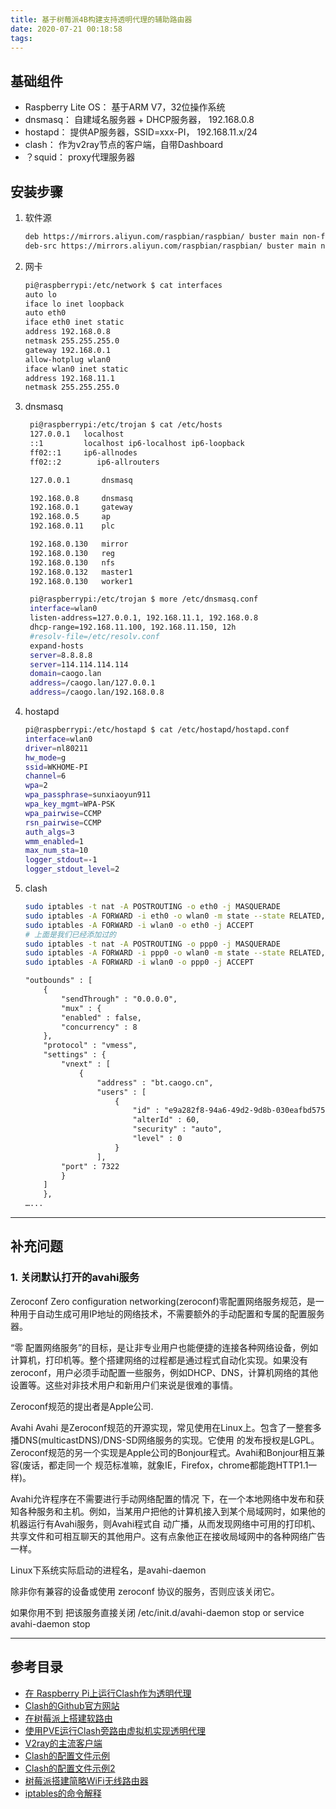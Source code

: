 ```yaml
---
title: 基于树莓派4B构建支持透明代理的辅助路由器
date: 2020-07-21 00:18:58
tags:
---
```


## 基础组件

- Raspberry Lite OS：   基于ARM V7，32位操作系统
- dnsmasq： 自建域名服务器 + DHCP服务器， 192.168.0.8
- hostapd： 提供AP服务器，SSID=xxx-PI， 192.168.11.x/24
- clash：   作为v2ray节点的客户端，自带Dashboard
- ？squid： proxy代理服务器

## 安装步骤

1. 软件源

    ``` txt
    deb https://mirrors.aliyun.com/raspbian/raspbian/ buster main non-free contrib
    deb-src https://mirrors.aliyun.com/raspbian/raspbian/ buster main non-free contrib
    ```

2. 网卡

    ``` sh
    pi@raspberrypi:/etc/network $ cat interfaces
    auto lo
    iface lo inet loopback
    auto eth0
    iface eth0 inet static
    address 192.168.0.8
    netmask 255.255.255.0
    gateway 192.168.0.1
    allow-hotplug wlan0
    iface wlan0 inet static
    address 192.168.11.1
    netmask 255.255.255.0
    ```

3. dnsmasq

   ``` sh
    pi@raspberrypi:/etc/trojan $ cat /etc/hosts
    127.0.0.1   localhost
    ::1         localhost ip6-localhost ip6-loopback
    ff02::1     ip6-allnodes
    ff02::2        ip6-allrouters

    127.0.0.1       dnsmasq

    192.168.0.8     dnsmasq
    192.168.0.1     gateway
    192.168.0.5     ap
    192.168.0.11    plc

    192.168.0.130   mirror
    192.168.0.130   reg
    192.168.0.130   nfs
    192.168.0.132   master1
    192.168.0.130   worker1

    pi@raspberrypi:/etc/trojan $ more /etc/dnsmasq.conf
    interface=wlan0
    listen-address=127.0.0.1, 192.168.11.1, 192.168.0.8
    dhcp-range=192.168.11.100, 192.168.11.150, 12h
    #resolv-file=/etc/resolv.conf
    expand-hosts
    server=8.8.8.8
    server=114.114.114.114
    domain=caogo.lan
    address=/caogo.lan/127.0.0.1
    address=/caogo.lan/192.168.0.8
   ```

4. hostapd

    ``` sh
    pi@raspberrypi:/etc/hostapd $ cat /etc/hostapd/hostapd.conf
    interface=wlan0
    driver=nl80211
    hw_mode=g
    ssid=WKHOME-PI
    channel=6
    wpa=2
    wpa_passphrase=sunxiaoyun911
    wpa_key_mgmt=WPA-PSK
    wpa_pairwise=CCMP
    rsn_pairwise=CCMP
    auth_algs=3
    wmm_enabled=1
    max_num_sta=10
    logger_stdout=-1
    logger_stdout_level=2
    ```

5. clash

    ``` sh
    sudo iptables -t nat -A POSTROUTING -o eth0 -j MASQUERADE  
    sudo iptables -A FORWARD -i eth0 -o wlan0 -m state --state RELATED,ESTABLISHED -j ACCEPT  
    sudo iptables -A FORWARD -i wlan0 -o eth0 -j ACCEPT
    # 上面是我们已经添加过的
    sudo iptables -t nat -A POSTROUTING -o ppp0 -j MASQUERADE  
    sudo iptables -A FORWARD -i ppp0 -o wlan0 -m state --state RELATED,ESTABLISHED -j ACCEPT  
    sudo iptables -A FORWARD -i wlan0 -o ppp0 -j ACCEPT
    ```

    ``` txt
    "outbounds" : [
        {
            "sendThrough" : "0.0.0.0",
            "mux" : {
            "enabled" : false,
            "concurrency" : 8
        },
        "protocol" : "vmess",
        "settings" : {
            "vnext" : [
                {
                    "address" : "bt.caogo.cn",
                    "users" : [
                        {
                            "id" : "e9a282f8-94a6-49d2-9d8b-030eafbd5759",
                            "alterId" : 60,
                            "security" : "auto",
                            "level" : 0
                        }
                    ],
            "port" : 7322
            }
        ]
        },
    …...

    ```

---

## 补充问题

### 1. 关闭默认打开的avahi服务

Zeroconf
Zero configuration networking(zeroconf)零配置网络服务规范，是一种用于自动生成可用IP地址的网络技术，不需要额外的手动配置和专属的配置服务器。

“零 配置网络服务”的目标，是让非专业用户也能便捷的连接各种网络设备，例如计算机，打印机等。整个搭建网络的过程都是通过程式自动化实现。如果没有 zeroconf，用户必须手动配置一些服务，例如DHCP、DNS，计算机网络的其他设置等。这些对非技术用户和新用户们来说是很难的事情。

Zeroconf规范的提出者是Apple公司.

Avahi
Avahi 是Zeroconf规范的开源实现，常见使用在Linux上。包含了一整套多播DNS(multicastDNS)/DNS-SD网络服务的实现。它使用 的发布授权是LGPL。Zeroconf规范的另一个实现是Apple公司的Bonjour程式。Avahi和Bonjour相互兼容(废话，都走同一个 规范标准嘛，就象IE，Firefox，chrome都能跑HTTP1.1一样)。

Avahi允许程序在不需要进行手动网络配置的情况 下，在一个本地网络中发布和获知各种服务和主机。例如，当某用户把他的计算机接入到某个局域网时，如果他的机器运行有Avahi服务，则Avahi程式自 动广播，从而发现网络中可用的打印机、共享文件和可相互聊天的其他用户。这有点象他正在接收局域网中的各种网络广告一样。

Linux下系统实际启动的进程名，是avahi-daemon

除非你有兼容的设备或使用 zeroconf 协议的服务，否则应该关闭它。

如果你用不到 把该服务直接关闭
/etc/init.d/avahi-daemon stop or service avahi-daemon  stop

---

## 参考目录

- [在 Raspberry Pi上运行Clash作为透明代理](https://cherysunzhang.com/2020/05/deploy-clash-as-transparent-proxy-on-raspberry-pi/)
- [Clash的Github官方网站](https://github.com/Dreamacro/clash)
- [在树莓派上搭建软路由](https://blog.nicesite.win/2017/08/16/soft-router/)
- [使用PVE运行Clash旁路由虚拟机实现透明代理](https://blog.serenader.me/shi-yong-pve-yun-xing-clash-pang-lu-you-xu-ni-ji-shi-xian-tou-ming-dai-li)
- [V2ray的主流客户端](https://tlanyan.me/v2ray-clients-download/)
- [Clash的配置文件示例](https://www.v2rayssr.com/clashxx.html)
- [Clash的配置文件示例2](https://lancellc.gitbook.io/clash/clash-config-file/an-example-configuration-file)
- [树莓派搭建简略WiFi无线路由器](https://www.joxrays.com/raspberry-wifi-router/)
- [iptables的命令解释](https://lesca.me/archives/iptables-nat-mangle-clear-rules.html)
